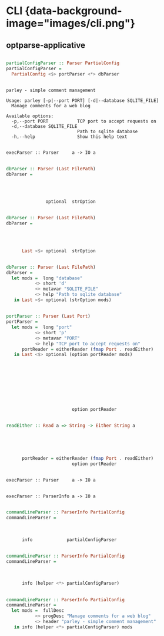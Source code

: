 # CLI {data-background-image="images/cli.png"}

## optparse-applicative

##

```haskell
partialConfigParser :: Parser PartialConfig
partialConfigParser =
  PartialConfig <$> portParser <*> dbParser
```

##

```shell
parley - simple comment management

Usage: parley [-p|--port PORT] [-d|--database SQLITE_FILE]
  Manage comments for a web blog

Available options:
  -p,--port PORT           TCP port to accept requests on
  -d,--database SQLITE_FILE
                           Path to sqlite database
  -h,--help                Show this help text
```

##

`execParser :: Parser     a -> IO a`

##

```haskell
dbParser :: Parser (Last FilePath)
dbParser =
  
  
  
  
               optional  strOption
```

##

```haskell
dbParser :: Parser (Last FilePath)
dbParser =
  
  
  
  
      Last <$> optional  strOption
```

##

```haskell
dbParser :: Parser (Last FilePath)
dbParser =
  let mods =  long "database"
           <> short 'd'
           <> metavar "SQLITE_FILE"
           <> help "Path to sqlite database"
   in Last <$> optional (strOption mods)
```

##

```haskell
portParser :: Parser (Last Port)
portParser =
  let mods =  long "port"
           <> short 'p'
           <> metavar "PORT"
           <> help "TCP port to accept requests on"
      portReader = eitherReader (fmap Port . readEither)
   in Last <$> optional (option portReader mods)
```

##

```haskell
 
 
 
 
 
 
 
                         option portReader
```

##

```haskell
readEither :: Read a => String -> Either String a
 
 
 
 
 
      portReader = eitherReader (fmap Port . readEither)
                         option portReader
```

##

`execParser :: Parser     a -> IO a`

##

`execParser :: ParserInfo a -> IO a`

##

```haskell
commandLineParser :: ParserInfo PartialConfig
commandLineParser =
  
  
  
      info             partialConfigParser
```

##

```haskell
commandLineParser :: ParserInfo PartialConfig
commandLineParser =
  
  
  
      info (helper <*> partialConfigParser)
```

##

```haskell
commandLineParser :: ParserInfo PartialConfig
commandLineParser =
  let mods =  fullDesc
           <> progDesc "Manage comments for a web blog"
           <> header "parley - simple comment management"
   in info (helper <*> partialConfigParser) mods
```

